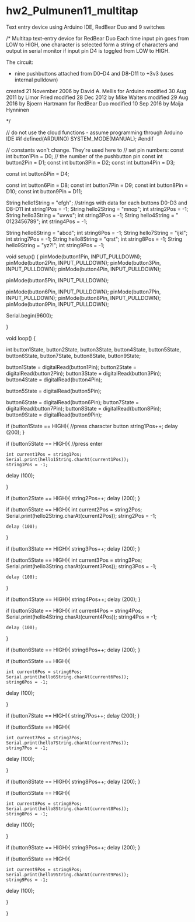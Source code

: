 # hw2_Pulmunen11_multitap
Text entry device using Arduino IDE, RedBear Duo and 9 switches

/*
Multitap text-entry device for RedBear Duo
Each time input pin goes from LOW to HIGH, one character is selected form a string of characters
and output in serial monitor if input pin D4 is toggled from LOW to HIGH.
 
 The circuit:
 * nine pushbuttons attached from D0–D4 and D8-D11 to +3v3 (uses internal pulldown)

 created 21 November 2006
 by David A. Mellis for Arduino
 modified 30 Aug 2011
 by Limor Fried
 modified 28 Dec 2012
 by Mike Walters
 modified 29 Aug 2016
 by Bjoern Hartmann for RedBear Duo
 modified 10 Sep 2016
 by Maija Hynninen
 
 */

// do not use the cloud functions - assume programming through Arduino IDE
#if defined(ARDUINO) 
SYSTEM_MODE(MANUAL); 
#endif

// constants won't change. They're used here to
// set pin numbers:
const int button1Pin = D0;    // the number of the pushbutton pin
const int button2Pin = D1;
const int button3Pin = D2;
const int button4Pin = D3;

const int button5Pin = D4;

const int button6Pin = D8;
const int button7Pin = D9;
const int button8Pin = D10;
const int button9Pin = D11;


String hello1String = "efgh"; //strings with data for each buttons D0-D3 and D8-D11
int string1Pos = -1;
String hello2String = "mnop";
int string2Pos = -1;
String hello3String = "uvwx";
int string3Pos = -1;
String hello4String = " 0123456789";
int string4Pos = -1;


String hello6String = "abcd";
int string6Pos = -1;
String hello7String = "ijkl";
int string7Pos = -1;
String hello8String = "qrst";
int string8Pos = -1;
String hello9String = "yz?!";
int string9Pos = -1;




void setup() {
  pinMode(button1Pin, INPUT_PULLDOWN);
  pinMode(button2Pin, INPUT_PULLDOWN);
  pinMode(button3Pin, INPUT_PULLDOWN);
  pinMode(button4Pin, INPUT_PULLDOWN);
  
  pinMode(button5Pin, INPUT_PULLDOWN);
  
  pinMode(button6Pin, INPUT_PULLDOWN);
  pinMode(button7Pin, INPUT_PULLDOWN);
  pinMode(button8Pin, INPUT_PULLDOWN);
  pinMode(button9Pin, INPUT_PULLDOWN);

  Serial.begin(9600);


}



void loop() {
  
  
int button1State, button2State, button3State, button4State, button5State, button6State, button7State, button8State, button9State; 

button1State = digitalRead(button1Pin);
button2State = digitalRead(button2Pin);
button3State = digitalRead(button3Pin);
button4State = digitalRead(button4Pin);

button5State = digitalRead(button5Pin);

button6State = digitalRead(button6Pin);
button7State = digitalRead(button7Pin);
button8State = digitalRead(button8Pin);
button9State = digitalRead(button9Pin);



if (button1State == HIGH){    //press character button
  string1Pos++;
  delay (200);
}

  if (button5State == HIGH){  //press enter

    int current1Pos = string1Pos; 
    Serial.print(hello1String.charAt(current1Pos));
    string1Pos = -1;

 
  delay (100);

}

if (button2State == HIGH){
  string2Pos++;
  delay (200);
}

   if (button5State == HIGH){
    int current2Pos = string2Pos;
    Serial.print(hello2String.charAt(current2Pos));
    string2Pos = -1;

    delay (100);
  }

if (button3State == HIGH){
  string3Pos++;
  delay (200);
}

  if (button5State == HIGH){
    int current3Pos = string3Pos;
    Serial.print(hello3String.charAt(current3Pos));
    string3Pos = -1;

    delay (100);
  }

  if (button4State == HIGH){
  string4Pos++;
  delay (200);
}

  if (button5State == HIGH){
    int current4Pos = string4Pos;
    Serial.print(hello4String.charAt(current4Pos));
    string4Pos = -1;

    delay (100);
  }

  
if (button6State == HIGH){
  string6Pos++;
  delay (200);
}

  if (button5State == HIGH){

    int current6Pos = string6Pos; 
    Serial.print(hello6String.charAt(current6Pos));
    string6Pos = -1;

 
  delay (100);

}

if (button7State == HIGH){
  string7Pos++;
  delay (200);
}

  if (button5State == HIGH){

    int current7Pos = string7Pos; 
    Serial.print(hello7String.charAt(current7Pos));
    string7Pos = -1;

 
  delay (100);

}

if (button8State == HIGH){
  string8Pos++;
  delay (200);
}

  if (button5State == HIGH){

    int current8Pos = string8Pos; 
    Serial.print(hello8String.charAt(current8Pos));
    string8Pos = -1;

 
  delay (100);

}

if (button9State == HIGH){
  string9Pos++;
  delay (200);
}

  if (button5State == HIGH){

    int current9Pos = string9Pos; 
    Serial.print(hello9String.charAt(current9Pos));
    string9Pos = -1;

 
  delay (100);

}
  

}




  



